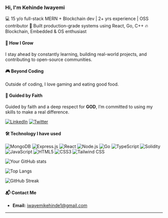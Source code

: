 ### Hi, I'm Kehinde Iwayemi
💻 15 y/o full-stack MERN + Blockchain dev | 2+ yrs experience | OSS contributor
🚀 Built production-grade systems using React, Go, C++
🔥 Blockchain, Embedded & OS enthusiast

#### 🌱 How I Grow
I stay ahead by constantly learning, building real-world projects, and contributing to open-source communities.

#### 🎮 Beyond Coding
Outside of coding, I love gaming and eating good food.

#### 🙏 Guided by Faith
Guided by faith and a deep respect for **GOD**, I’m committed to using my skills to make a real difference.


[![LinkedIn](https://img.shields.io/badge/LinkedIn-blue?style=for-the-badge&logo=linkedin)](https://www.linkedin.com//in/iwayemi-kehinde/)
[![Twitter](https://img.shields.io/badge/Twitter-blue?style=for-the-badge&logo=twitter)](https://twitter.com/K61145Iwayemi)

#### 🛠️ Technology I have used

![MongoDB](https://img.shields.io/badge/-MongoDB-05122A?style=flat&logo=mongodb)
![Express.js](https://img.shields.io/badge/-Express.js-05122A?style=flat&logo=express)
![React](https://img.shields.io/badge/-React-05122A?style=flat&logo=react)
![Node.js](https://img.shields.io/badge/-Node.js-05122A?style=flat&logo=node.js)
![Go](https://img.shields.io/badge/-Go-05122A?style=flat&logo=go)
![TypeScript](https://img.shields.io/badge/-TypeScript-05122A?style=flat&logo=typescript)
![Solidity](https://img.shields.io/badge/-Solidity-05122A?style=flat&logo=solidity)
![JavaScript](https://img.shields.io/badge/-JavaScript-05122A?style=flat&logo=javascript)
![HTML5](https://img.shields.io/badge/-HTML5-05122A?style=flat&logo=html5)
![CSS3](https://img.shields.io/badge/-CSS3-05122A?style=flat&logo=css3)
![Tailwind CSS](https://img.shields.io/badge/-TailwindCSS-05122A?style=flat&logo=tailwindcss)

![Your GitHub stats](https://github-readme-stats.vercel.app/api?username=Iwayemi-Kehinde&show_icons=true&theme=radical)

![Top Langs](https://github-readme-stats.vercel.app/api/top-langs/?username=Iwayemi-Kehinde&layout=compact&theme=radical)

![GitHub Streak](https://github-readme-streak-stats.herokuapp.com?user=Iwayemi-Kehinde&theme=radical&date_format=M%20j%5B%2C%20Y%5D)



#### 📬 Contact Me

- **Email:** iwayemikehinde1@gmail.com

---


